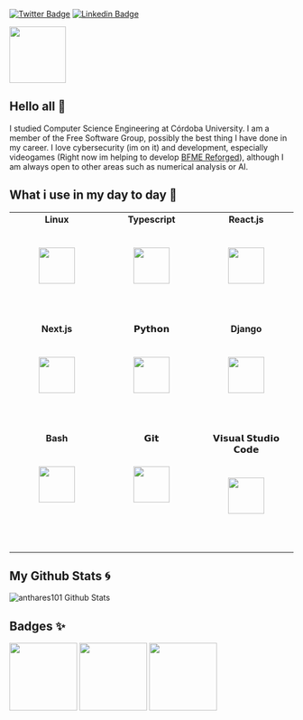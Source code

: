 [![Twitter Badge](https://img.shields.io/badge/-@Anthares101-1ca0f1?style=flat-square&labelColor=1ca0f1&logo=twitter&logoColor=white&link=https://twitter.com/Anthares101)](https://twitter.com/Anthares101)
[![Linkedin Badge](https://img.shields.io/badge/angelherediaperez-blue?style=flat-square&logo=Linkedin&logoColor=white&link=https://www.linkedin.com/in/angelherediaperez)](https://www.linkedin.com/in/angelherediaperez)

<img height="100px" src="https://cdn.svgporn.com/logos/github-icon.svg">

## Hello all 👋
I studied Computer Science Engineering at Córdoba University. I am a member of the Free Software Group, possibly the best thing I have done in my career. I love cybersecurity (im on it) and development, especially videogames (Right now im helping to develop [BFME Reforged](https://bfmereforged.org/)), although I am always open to other areas such as numerical analysis or AI.

## What i use in my day to day :rocket:

<table>
  <tbody>
    <tr valign="top">
      <td width="25%" align="center" style="padding-bottom:3rem">
        <span><b>Linux</b></span><br/><br/><br/>
        <img height="64px" src="https://cdn.svgporn.com/logos/linux-tux.svg">
        <br/><br/>
      </td>
      <td width="25%" align="center" style="padding-bottom:3rem">
        <span><b>Typescript</b></span><br/><br/><br/>
        <img height="64px" src="https://cdn.svgporn.com/logos/typescript-icon.svg">
        <br/><br/>
      </td>
      <td width="25%" align="center" style="padding-bottom:3rem">
        <span><b>React.js</b></span><br/><br/><br/>
        <img height="64px" src="https://cdn.svgporn.com/logos/react.svg">
        <br/><br/>
      </td>
    </tr>
    <tr valign="top">
      <td width="25%" align="center" style="padding-bottom:3rem">
        <span><b>Next.js</b></span><br/><br/><br/>
        <img height="64px" src="https://cdn.svgporn.com/logos/nextjs.svg">
        <br/><br/>
      </td>
      <td width="25%" align="center" style="padding-bottom:3rem">
        <span>𝗣𝘆𝘁𝗵𝗼𝗻</span><br/><br/><br/>
        <img height="64px" src="https://cdn.svgporn.com/logos/python.svg">
        <br/><br/>
      </td>
      <td width="25%" align="center" style="padding-bottom:3rem">
        <span><b>Django</b></span><br/><br/><br/>
        <img height="64px" src="https://cdn.svgporn.com/logos/django.svg">
        <br/><br/>
      </td>
    </tr>
    <tr valign="top">
      <td width="25%" align="center" style="padding-bottom:3rem">
        <span><b>Bash</b></span><br/><br/><br/>
        <img height="64px" src="https://cdn.svgporn.com/logos/bash.svg">
        <br/><br/>
      </td>
      <td width="25%" align="center" style="padding-bottom:3rem">
        <span>𝗚𝗶𝘁</span><br/><br/><br/>
        <img height="64px" src="https://cdn.svgporn.com/logos/git-icon.svg">
        <br/><br/>
      </td>
      <td width="25%" align="center" style="padding-bottom:3rem">
        <span>𝗩𝗶𝘀𝘂𝗮𝗹 𝗦𝘁𝘂𝗱𝗶𝗼 𝗖𝗼𝗱𝗲</span><br/><br/><br/>
        <img height="64px" src="https://cdn.svgporn.com/logos/visual-studio-code.svg">
        <br/><br/>
      </td>
    </tr>
  </tbody>
</table>

## My Github Stats :cyclone:

![anthares101 Github Stats](https://github-readme-stats.vercel.app/api?username=anthares101&show_icons=true&hide_border=true&hide=issues&count_private=true&theme=merko&bg_color=FFF&text_color=455a64&hide_title=true&line_height=40)

## Badges ✨

<a href="https://api.eu.badgr.io/public/assertions/xMXb3Xg-RIiXgai9oCkKJg"><img width="120px" height="120px" src="https://api.badgr.io/public/assertions/bmkmLnfDRrWWWuijD-lqRA/image"></a> <a href="https://api.eu.badgr.io/public/assertions/PN-rM7AtSwSAJTsFmRF-IA"><img width="120px" height="120px" src="https://media.eu.badgr.com/uploads/badges/remote/assertion/cached/a5c10abefc0525f2cfe883cc082972a0.png"></a> <a href="https://api.eu.badgr.io/public/assertions/4_hteJ-ZQt2z_SyDaepZ3g"><img width="120px" height="120px" src="https://media.eu.badgr.com/uploads/badges/remote/assertion/cached/e79be7c4950aa3a07bca848831b5f51f.png"></a>

<!--
**anthares101/anthares101** is a ✨ _special_ ✨ repository because its `README.md` (this file) appears on your GitHub profile.

Here are some ideas to get you started:

- 🔭 I’m currently working on ...
- 🌱 I’m currently learning ...
- 👯 I’m looking to collaborate on ...
- 🤔 I’m looking for help with ...
- 💬 Ask me about ...
- 📫 How to reach me: ...
- 😄 Pronouns: ...
- ⚡ Fun fact: ...
-->
